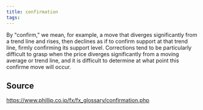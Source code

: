 ```yaml
---
title: confirmation
tags: 
---
```


By "confirm," we mean, for example, a move that diverges significantly from a trend line and rises, then declines as if to confirm support at that trend line, firmly confirming its support level. Corrections tend to be particularly difficult to grasp when the price diverges significantly from a moving average or trend line, and it is difficult to determine at what point this confirme move will occur.

## Source
https://www.phillip.co.jp/fx/fx_glossary/confirmation.php